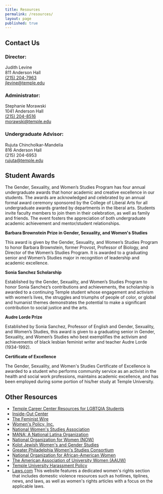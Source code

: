 ```yaml
---
title: Resources
permalink: /resources/
layout: page
published: true
---
```

## Contact Us

### Director:
Judith Levine<br/> 
811 Anderson Hall<br/>
[(215) 204-7963](tel:2152047963)<br/>
[jlevine@temple.edu](mailto:jlevine@temple.edu)<br/>

### Administrator:
Stephanie Morawski<br/>
1041 Anderson Hall<br/>
[(215) 204-8516](tel:2152048516)<br/>
[morawski@temple.edu](mailto:morawski@temple.edu)<br/>

### Undergraduate Advisor:
Rujuta Chincholkar-Mandelia<br/>
816 Anderson Hall<br/>
(215) 204-6953<br/>
[rujuta@temple.edu](mailto:rujuta@temple.edu)<br/>

## Student Awards

The Gender, Sexuality, and Women’s Studies Program has four annual undergraduate awards that honor academic and creative excellence in our students. The awards are acknowledged and celebrated by an annual formal award ceremony sponsored by the College of Liberal Arts for all undergraduate awards granted by departments in the liberal arts. Students invite faculty members to join them in their celebration, as well as family and friends. The event fosters the appreciation of both undergraduate academic achievement and mentor/student relationships.

**Barbara Brownstein Prize in Gender, Sexuality, and Women's Studies**

This award is given by the Gender, Sexuality, and Women’s Studies Program to honor Barbara Brownstein, former Provost, Professor of Biology, and Director of the Women’s Studies Program. It is awarded to a graduating senior and Women’s Studies major in recognition of leadership and academic excellence.

**Sonia Sanchez Scholarship**

Established by the Gender, Sexuality, and Women’s Studies Program to honor Sonia Sanchez’s contributions and achievements, the scholarship is awarded to a continuing Temple student whose engagement and activism with women’s lives, the struggles and triumphs of people of color, or global and humanist themes demonstrates the potential to make a significant contribution to social justice and the arts.

**Audre Lorde Prize**

Established by Sonia Sanchez, Professor of English and Gender, Sexuality, and Women’s Studies, this award is given to a graduating senior in Gender, Sexuality, and Women’s Studies who best exemplifies the activism and achievements of black lesbian feminist writer and teacher Audre Lorde (1934-1992).

**Certificate of Excellence**

The Gender, Sexuality, and Women's Studies Certificate of Excellence is awarded to a student who performs community service as an activist in the health and social work professions, maintains academic excellence, and has been employed during some portion of his/her study at Temple University.

## Other Resources

- [Temple Career Center Resources for LGBTQIA Students](http://www.temple.edu/provost/careercenter/students/lgbtq-students.html)
- [Inside-Out Center](http://insideoutcenter.org/)
- [The Feminist Wire](http://thefeministwire.com/)
- [Women's Policy, Inc.](http://www.womenspolicy.org/)
- [National Women's Studies Association](http://www.nwsa.org/)
- [MANA: A National Latina Organization](http://www.hermana.org/)
- [National Organization for Women (NOW)](http://now.org/)
- [Kolot Jewish Women's and Gender Studies](http://www.rrc.edu/kolot)
- [Greater Philadelphia Women's Studies Consortium](http://gpwsc0.wix.com/gpwsc)
- [National Organization for African-American Women](http://www.noaw.org/)
- [The American Association of University Women (AAUW)](http://www.aauw.org/who-we-are/)
- [Temple University Harassment Policy](http://policies.temple.edu/PDF/366.pdf) 
- [Laws.com](http://laws.com/) This website features a dedicated women's rights section that includes domestic violence resources such as hotlines, tiplines, news, and laws, as well as women's rights articles with a focus on the applicable laws.
